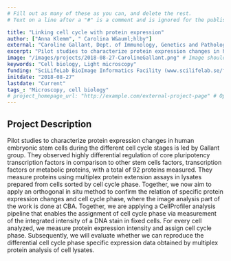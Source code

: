 ```yaml
---
# Fill out as many of these as you can, and delete the rest.
# Text on a line after a "#" is a comment and is ignored for the published page.

title: "Linking cell cycle with protein expression"
author: ["Anna Klemm", " Carolina W&auml;hlby"]
external: "Caroline Gallant, Dept. of Immunology, Genetics and Pathology, Uppsala University"
excerpt: "Pilot studies to characterize protein expression changes in human embryonic stem cells during the different cell cycle stages is led by Gallant group. They observed highly differential regulation of c..."
image: "/images/projects/2018-08-27-CarolineGallant.png" # Image should be pushed to /images/projects/YYYY-MM-DD-projectid/ before
keywords: "Cell biology, Light microscopy"
funding: "SciLifeLab BioImage Informatics Facility (www.scilifelab.se/facilities/bioimage-informatics)"
initdate: "2018-08-27"
lastdate: "Current"
tags_: "Microscopy, cell biology"
# project_homepage_url: "http://example.com/external-project-page" # Optional external homepage for this project
---
```


## Project Description
Pilot studies to characterize protein expression changes in human embryonic stem cells during the different cell cycle stages is led by Gallant group. They observed highly differential regulation of core pluripotency transcription factors in comparison to other stem cells factors, transcription factors or metabolic proteins, with a total of 92 proteins measured. They measure proteins using multiplex protein extension assays in lysates prepared from cells sorted by cell cycle phase. Together, we now aim to apply an orthogonal in situ method to confirm the relation of specific protein expression changes and cell cycle phase, where the image analysis part of the work is done at CBA. Together, we are applying a CellProfiler analysis pipeline that enables the assignment of cell cycle phase via measurement of the integrated intensity of a DNA stain in fixed cells. For every cell analyzed, we measure protein expression intensity and assign cell cycle phase. Subsequently, we will evaluate whether we can reproduce the differential cell cycle phase specific expression data obtained by multiplex protein analysis of cell lysates. 

